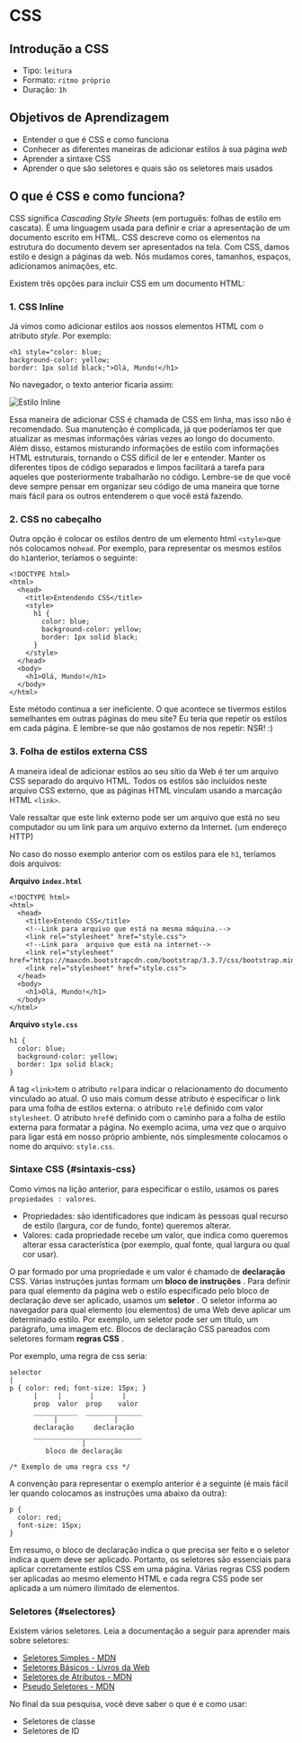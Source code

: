 # CSS

## Introdução a CSS

* Tipo: `leitura`
* Formato: `ritmo próprio`
* Duração: `1h`

## Objetivos de Aprendizagem

* Entender o que é CSS e como funciona
* Conhecer as diferentes maneiras de adicionar estilos à sua página _web_
* Aprender a sintaxe CSS
* Aprender o que são seletores e quais são os seletores mais usados

## O que é CSS e como funciona?

CSS significa _Cascading Style Sheets_ \(em português: folhas de estilo em cascata\). É uma linguagem usada para definir e criar a apresentação de um documento escrito em HTML. CSS descreve como os elementos na estrutura do documento devem ser apresentados na tela. Com CSS, damos estilo e design a páginas da web. Nós mudamos cores, tamanhos, espaços, adicionamos animações, etc.

Existem três opções para incluir CSS em um documento HTML:

### 1. CSS Inline

Já vimos como adicionar estilos aos nossos elementos HTML com o atributo _style_. Por exemplo:

```text
<h1 style="color: blue;
background-color: yellow;
border: 1px solid black;">Olá, Mundo!</h1>
```

No navegador, o texto anterior ficaria assim:

![Estilo Inline](https://github.com/Laboratoria/curricula-js/blob/632783f957accef3442934c87cecd254a202f2db/03-interactive-site/00-html-and-css/02-css/img-inline-style.png?raw=true)

Essa maneira de adicionar CSS é chamada de CSS em linha, mas isso não é recomendado. Sua manutenção é complicada, já que poderíamos ter que atualizar as mesmas informações várias vezes ao longo do documento. Além disso, estamos misturando informações de estilo com informações HTML estruturais, tornando o CSS difícil de ler e entender. Manter os diferentes tipos de código separados e limpos facilitará a tarefa para aqueles que posteriormente trabalharão no código. Lembre-se de que você deve sempre pensar em organizar seu código de uma maneira que torne mais fácil para os outros entenderem o que você está fazendo.

### 2. CSS no cabeçalho

Outra opção é colocar os estilos dentro de um elemento html `<style>`que nós colocamos no`head`. Por exemplo, para representar os mesmos estilos do `h1`anterior, teríamos o seguinte:

```text
<!DOCTYPE html>
<html>
  <head>
    <title>Entendendo CSS</title>
    <style>
      h1 {
        color: blue;
        background-color: yellow;
        border: 1px solid black;
      }
    </style>
  </head>
  <body>
    <h1>Olá, Mundo!</h1>
  </body>
</html>
```

Este método continua a ser ineficiente. O que acontece se tivermos estilos semelhantes em outras páginas do meu site? Eu teria que repetir os estilos em cada página. E lembre-se que não gostamos de nos repetir: NSR! :\)

### 3. Folha de estilos externa CSS

A maneira ideal de adicionar estilos ao seu sítio da Web é ter um arquivo CSS separado do arquivo HTML. Todos os estilos são incluídos neste arquivo CSS externo, que as páginas HTML vinculam usando a marcação HTML `<link>`.

Vale ressaltar que este link externo pode ser um arquivo que está no seu computador ou um link para um arquivo externo da Internet. \(um endereço HTTP\)

No caso do nosso exemplo anterior com os estilos para ele `h1`, teríamos dois arquivos:

**Arquivo `index.html`**

```text
<!DOCTYPE html>
<html>
  <head>
    <title>Entendo CSS</title>
    <!--Link para arquivo que está na mesma máquina.-->
    <link rel="stylesheet" href="style.css">
    <!--Link para  arquivo que está na internet-->
    <link rel="stylesheet" href="https://maxcdn.bootstrapcdn.com/bootstrap/3.3.7/css/bootstrap.min.css">
    <link rel="stylesheet" href="style.css">
  </head>
  <body>
    <h1>Olá, Mundo!</h1>
  </body>
</html>
```

**Arquivo `style.css`**

```text
h1 {
  color: blue;
  background-color: yellow;
  border: 1px solid black;
}
```

A tag `<link>`tem o atributo `rel`para indicar o relacionamento do documento vinculado ao atual. O uso mais comum desse atributo é especificar o link para uma folha de estilos externa: o atributo `rel`é definido com valor `stylesheet`. O atributo `href`é definido com o caminho para a folha de estilo externa para formatar a página. No exemplo acima, uma vez que o arquivo para ligar está em nosso próprio ambiente, nós simplesmente colocamos o nome do arquivo: `style.css`.

### Sintaxe CSS {#sintaxis-css}

Como vimos na lição anterior, para especificar o estilo, usamos os pares `propiedades : valores`.

* Propriedades: são identificadores que indicam às pessoas qual recurso de estilo \(largura, cor de fundo, fonte\) queremos alterar.
* Valores: cada propriedade recebe um valor, que indica como queremos alterar essa característica \(por exemplo, qual fonte, qual largura ou qual cor usar\).

O par formado por uma propriedade e um valor é chamado de **declaração** CSS. Várias instruções juntas formam um **bloco de instruções** . Para definir para qual elemento da página web o estilo especificado pelo bloco de declaração deve ser aplicado, usamos um **seletor** . O seletor informa ao navegador para qual elemento \(ou elementos\) de uma Web deve aplicar um determinado estilo. Por exemplo, um seletor pode ser um título, um parágrafo, uma imagem etc. Blocos de declaração CSS pareados com seletores formam **regras CSS** .

Por exemplo, uma regra de css seria:

```text
selector
|
p { color: red; font-size: 15px; }
      |     |       |       |
      prop  valor  prop    valor
      ___________  ______________
           |              |
      declaração     declaração
      ___________________________
                  |
         bloco de declaração

/* Exemplo de uma regra css */
```

A convenção para representar o exemplo anterior é a seguinte \(é mais fácil ler quando colocamos as instruções uma abaixo da outra\):

```text
p {
  color: red;
  font-size: 15px;
}
```

Em resumo, o bloco de declaração indica o que precisa ser feito e o seletor indica a quem deve ser aplicado. Portanto, os seletores são essenciais para aplicar corretamente estilos CSS em uma página. Várias regras CSS podem ser aplicadas ao mesmo elemento HTML e cada regra CSS pode ser aplicada a um número ilimitado de elementos.

### Seletores {#selectores}

Existem vários seletores. Leia a documentação a seguir para aprender mais sobre seletores:

* [Seletores Simples - MDN](https://developer.mozilla.org/es/docs/Learn/CSS/Introduction_to_CSS/Selectores_simples)
* [Seletores Básicos - Livros da Web](http://librosweb.es/libro/css/capitulo_2/selectores_basicos.html)
* [Seletores de Atributos - MDN](https://developer.mozilla.org/es/docs/Learn/CSS/Introduction_to_CSS/Selectores_de_Atributos)
* [Pseudo Seletores - MDN](https://developer.mozilla.org/es/docs/Learn/CSS/Introduction_to_CSS/Pseudo-clases_y_pseudo-elementos)

No final da sua pesquisa, você deve saber o que é e como usar:

* Seletores de classe
* Seletores de ID


